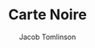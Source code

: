 ---
title: "Carte Noire"
github: https://github.com/jacobtomlinson/carte-noire
demo: http://carte-noire.jacobtomlinson.co.uk/
author: Jacob Tomlinson
draft: true
ssg:
  - Jekyll
cms:
  - No Cms
---